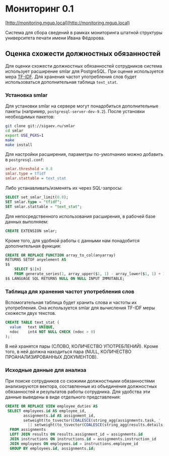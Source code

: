 # Мониторинг 0.1

[http://monitoring.mgup.local](http://monitoring.mgup.local)

Система для сбора сведений в рамках мониторинга штатной структуры университета 
печати имени Ивана Фёдорова.

## Оценка схожести должностных обязанностей

Для оценки схожести должностных обязанностей сотрудников система использует 
расширение smlar для PostgreSQL. При оценке используется мера 
[TF-IDF](http://ru.wikipedia.org/wiki/TF-IDF). Для хранения частот употребления 
слов будет использоваться дополнительная таблица `text_stat`.

### Установка smlar

Для установки smlar на сервере могут понадобиться дополнительные пакеты
(например, `postgresql-server-dev-9.2`). После установки необходимых пакетов:
```bash
git clone git://sigaev.ru/smlar
cd smlar
export USE_PGXS=1
make
make install
```

Для настройки расширения, параметры по-умолчанию можно добавить 
в `postgresql.conf`:
```ini
smlar.threshold = 0.8
smlar.type = tfidf
smlar.stattable = text_stat
```

Либо устанавливать/изменять их через SQL-запросы:
```sql
SELECT set_smlar_limit(0.8);
SET smlar.type = "tfidf";
SET smlar.stattable = "text_stat";
```

Для непосредственного использования расширения, в рабочей базе данных выполняем:
```sql
CREATE EXTENSION smlar;
```

Кроме того, для удобной работы с данными нам понадобится дополнительная функция:
```sql
CREATE OR REPLACE FUNCTION array_to_col(anyarray)
RETURNS SETOF anyelement AS
$$
    SELECT $1[n]
    FROM generate_series(1, array_upper($1, 1) - array_lower($1, 1) + 1) AS n;
$$ LANGUAGE SQL RETURNS NULL ON NULL INPUT IMMUTABLE;
```

### Таблица для хранения частот употребления слов

Вспомогательная таблица будет хранить слова и частоты их употребления.
Она используется smlar для вычисления TF-IDF меры схожести двух текстов.

```sql
CREATE TABLE text_stat (
  value   text UNIQUE,
  ndoc    int4 NOT NULL CHECK (ndoc > 0)
);
```

В ней хранятся пары (СЛОВО, КОЛИЧЕСТВО УПОТРЕБЛЕНИЙ). Кроме того, в ней должна 
находиться пара (NULL, КОЛИЧЕСТВО ПРОАНАЛИЗИРОВАННЫХ ДОКУМЕНТОВ).

### Исходные данные для анализа

При поиске сотрудников со схожими должностными обязанностями
анализируются вектора, составленные из объединения должностных обязанностей 
и результатов работы сотрудника. Для удобства эти данные выведены в виде
отдельного представления:
```SQL
CREATE OR REPLACE VIEW employee_duties AS 
 SELECT employees.id AS employee_id, 
        assignments.id AS assignment_id, 
        setweight(to_tsvector(COALESCE(string_agg(assignments.task, ' '::text), ''::text)), 'A'::"char") 
          || setweight(to_tsvector(COALESCE(string_agg(results.details, ' '::text), ''::text)), 'B'::"char") AS duties
  FROM assignments
  LEFT JOIN results ON results.assignment_id = assignments.id
  JOIN instructions ON instructions.id = assignments.instruction_id
  JOIN employees ON employees.id = instructions.employee_id
  GROUP BY employees.id, assignments.id;
```
